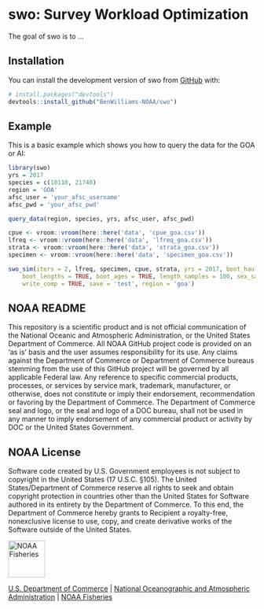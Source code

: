 
# swo: Survey Workload Optimization

<!-- badges: start -->
<!-- badges: end -->

The goal of swo is to ...

## Installation

You can install the development version of swo from [GitHub](https://github.com/) with:

``` r
# install.packages("devtools")
devtools::install_github("BenWilliams-NOAA/swo")
```

## Example

This is a basic example which shows you how to query the data for the GOA or AI:

``` r
library(swo)
yrs = 2017
species = c(10110, 21740)
region = 'GOA'
afsc_user = 'your_afsc_username'
afsc_pwd = 'your_afsc_pwd'

query_data(region, species, yrs, afsc_user, afsc_pwd)

cpue <- vroom::vroom(here::here('data', 'cpue_goa.csv'))
lfreq <- vroom::vroom(here::here('data', 'lfreq_goa.csv'))
strata <- vroom::vroom(here::here('data', 'strata_goa.csv'))
specimen <- vroom::vroom(here::here('data', 'specimen_goa.csv'))

swo_sim(iters = 2, lfreq, specimen, cpue, strata, yrs = 2017, boot_hauls = TRUE,
    boot_lengths = TRUE, boot_ages = TRUE, length_samples = 100, sex_samples = 50, 
    write_comp = TRUE, save = 'test', region = 'goa')

```

## NOAA README

This repository is a scientific product and is not official
communication of the National Oceanic and Atmospheric Administration, or
the United States Department of Commerce. All NOAA GitHub project code
is provided on an ‘as is’ basis and the user assumes responsibility for
its use. Any claims against the Department of Commerce or Department of
Commerce bureaus stemming from the use of this GitHub project will be
governed by all applicable Federal law. Any reference to specific
commercial products, processes, or services by service mark, trademark,
manufacturer, or otherwise, does not constitute or imply their
endorsement, recommendation or favoring by the Department of Commerce.
The Department of Commerce seal and logo, or the seal and logo of a DOC
bureau, shall not be used in any manner to imply endorsement of any
commercial product or activity by DOC or the United States Government.

## NOAA License

Software code created by U.S. Government employees is not subject to
copyright in the United States (17 U.S.C. §105). The United
States/Department of Commerce reserve all rights to seek and obtain
copyright protection in countries other than the United States for
Software authored in its entirety by the Department of Commerce. To this
end, the Department of Commerce hereby grants to Recipient a
royalty-free, nonexclusive license to use, copy, and create derivative
works of the Software outside of the United States.

<img src="https://raw.githubusercontent.com/nmfs-general-modeling-tools/nmfspalette/main/man/figures/noaa-fisheries-rgb-2line-horizontal-small.png" height="75" alt="NOAA Fisheries">

[U.S. Department of Commerce](https://www.commerce.gov/) | [National
Oceanographic and Atmospheric Administration](https://www.noaa.gov) |
[NOAA Fisheries](https://www.fisheries.noaa.gov/)

